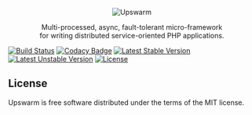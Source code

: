 <p align="center"><img title="Upswarm" src="https://github.com/Zizaco/upswarm/raw/master/resources/logo.png"></p>
<p align="center">Multi-processed, async, fault-tolerant micro-framework</br> for writing distributed service-oriented PHP applications.</p>

[![Build Status](https://travis-ci.org/Zizaco/upswarm.svg?branch=master)](https://travis-ci.org/Zizaco/upswarm)
[![Codacy Badge](https://api.codacy.com/project/badge/Grade/891f75d60fc740278bc23556a85caaba)](https://www.codacy.com/app/zizaco/upswarm?utm_source=github.com&amp;utm_medium=referral&amp;utm_content=Zizaco/upswarm&amp;utm_campaign=Badge_Grade)
[![Latest Stable Version](https://poser.pugx.org/zizaco/upswarm/v/stable)](https://packagist.org/packages/zizaco/upswarm)
[![Latest Unstable Version](https://poser.pugx.org/zizaco/upswarm/v/unstable)](https://packagist.org/packages/zizaco/upswarm)
[![License](https://poser.pugx.org/zizaco/upswarm/license)](https://github.com/Zizaco/upswarm/blob/master/LICENSE.md)

## License

Upswarm is free software distributed under the terms of the MIT license.
